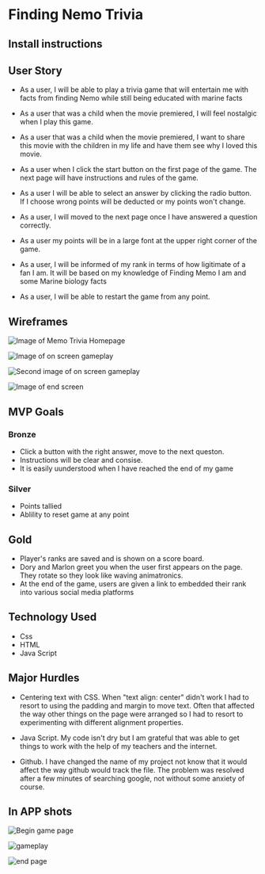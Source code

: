 # Finding Nemo Trivia

## Install instructions




## User Story
- As a user, I will be able to play a trivia game that will entertain me with facts from finding Nemo while still being educated with marine facts

- As a user that was a child when the movie premiered, I will feel nostalgic when I play this game.

- As a user that was a child when the movie premiered, I want to share this movie with the children in my life and have them see why I loved this movie.

- As a user when I click the start button on the first page of the game. The next page will have  instructions and rules of the game.

- As a user I will be able to select an answer by clicking the radio button. If I choose wrong points will be deducted or my points won't change.

- As a user, I will moved to the next page once I have answered a question correctly.

- As a user my points will be in a large font at the upper right corner of the game.

- As a user, I will be informed of my rank in terms of how ligitimate of a fan I am. It will be based on my knowledge of Finding Memo I am and some Marine biology facts

- As a user, I will be able to restart the game from any point. 

## Wireframes

![Image of Memo Trivia Homepage](https://i.imgur.com/iNCxztn.jpg)

![Image of on screen gameplay](https://i.imgur.com/uzED7pU.png)

![Second image of on screen gameplay](https://i.imgur.com/wMdEkB5.png)

![Image of end screen](https://i.imgur.com/VzDtOPg.png)

## MVP Goals
 ### Bronze
- Click a button with the right answer, move to the next queston.
- Instructions will be clear and consise.
- It is easily uunderstood when I have reached the end of my game
 ### Silver
- Points tallied
- Ablility to reset game at any point
 ## Gold

- Player's ranks are saved and is shown on a score board.
- Dory and Marlon greet you when the user first appears on the page. They rotate so they look like waving animatronics.
- At the end of the game, users are given a link to embedded their rank into various social media platforms

## Technology Used
- Css
- HTML
- Java Script

## Major Hurdles

- Centering text with CSS. When "text align: center" didn't work I had to resort to using the padding and margin to move text. Often that affected the way other things on the page were arranged so I had to resort to experimenting with different alignment properties. 

- Java Script. My code isn't dry but I am grateful that  was able to get things to work with the help of my teachers and the internet.

- Github. I have changed the name of my project not know that it would affect the way github would track the file. The problem was resolved after a few minutes of searching google, not without some anxiety of course.

## In APP shots

![Begin game page](https://i.imgur.com/20FRBO9.png)

![gameplay](https://i.imgur.com/w7I7IGE.png)

![end page](https://i.imgur.com/nCo5FM7.png)